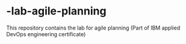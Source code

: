 # -lab-agile-planning
This repository contains the lab for agile planning (Part of IBM applied DevOps engineering certificate)
